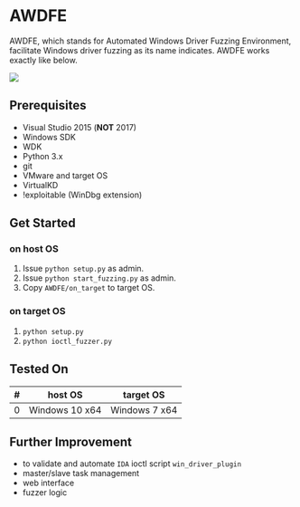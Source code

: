 # AWDFE
AWDFE, which stands for Automated Windows Driver Fuzzing Environment, facilitate Windows driver fuzzing as its name indicates. AWDFE works exactly like below.  

![](https://github.com/illuxic/AWDFE/blob/master/images/modern_software_development.gif?raw=true)

## Prerequisites
- Visual Studio 2015 (**NOT** 2017)
- Windows SDK
- WDK
- Python 3.x
- git
- VMware and target OS
- VirtualKD
- !exploitable (WinDbg extension)

## Get Started
### on host OS
1. Issue `python setup.py` as admin.
2. Issue `python start_fuzzing.py` as admin.
3. Copy `AWDFE/on_target` to target OS.
### on target OS
1. `python setup.py`
2. `python ioctl_fuzzer.py`

## Tested On
\# | host OS | target OS
-- | --------------- | ----------------
0 | Windows 10 x64 | Windows 7 x64

## Further Improvement
- to validate and automate `IDA` ioctl script `win_driver_plugin`
- master/slave task management
- web interface
- fuzzer logic
